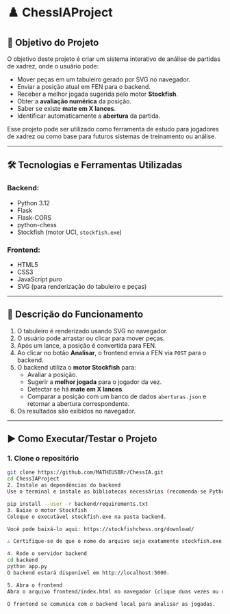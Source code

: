# ♟️ ChessIAProject

## 🎯 Objetivo do Projeto

O objetivo deste projeto é criar um sistema interativo de análise de partidas de xadrez, onde o usuário pode:
- Mover peças em um tabuleiro gerado por SVG no navegador.
- Enviar a posição atual em FEN para o backend.
- Receber a melhor jogada sugerida pelo motor **Stockfish**.
- Obter a **avaliação numérica** da posição.
- Saber se existe **mate em X lances**.
- Identificar automaticamente a **abertura** da partida.

Esse projeto pode ser utilizado como ferramenta de estudo para jogadores de xadrez ou como base para futuros sistemas de treinamento ou análise.

---

## 🛠️ Tecnologias e Ferramentas Utilizadas

### Backend:
- Python 3.12
- Flask
- Flask-CORS
- python-chess
- Stockfish (motor UCI, `stockfish.exe`)

### Frontend:
- HTML5
- CSS3
- JavaScript puro
- SVG (para renderização do tabuleiro e peças)

---

## 🔧 Descrição do Funcionamento

1. O tabuleiro é renderizado usando SVG no navegador.
2. O usuário pode arrastar ou clicar para mover peças.
3. Após um lance, a posição é convertida para FEN.
4. Ao clicar no botão **Analisar**, o frontend envia a FEN via `POST` para o backend.
5. O backend utiliza o **motor Stockfish** para:
   - Avaliar a posição.
   - Sugerir a **melhor jogada** para o jogador da vez.
   - Detectar se há **mate em X lances**.
   - Comparar a posição com um banco de dados `aberturas.json` e retornar a abertura correspondente.
6. Os resultados são exibidos no navegador.

---

## ▶️ Como Executar/Testar o Projeto

### 1. Clone o repositório

```bash
git clone https://github.com/MATHEUSBRr/ChessIA.git
cd ChessIAProject
2. Instale as dependências do backend
Use o terminal e instale as bibliotecas necessárias (recomenda-se Python 3.12 ou superior):

pip install --user -r backend/requirements.txt
3. Baixe o motor Stockfish
Coloque o executável stockfish.exe na pasta backend.

Você pode baixá-lo aqui: https://stockfishchess.org/download/

⚠️ Certifique-se de que o nome do arquivo seja exatamente stockfish.exe.

4. Rode o servidor backend
cd backend
python app.py
O backend estará disponível em http://localhost:5000.

5. Abra o frontend
Abra o arquivo frontend/index.html no navegador (clique duas vezes ou use um servidor local como o Live Server do VS Code).

O frontend se comunica com o backend local para analisar as jogadas.
